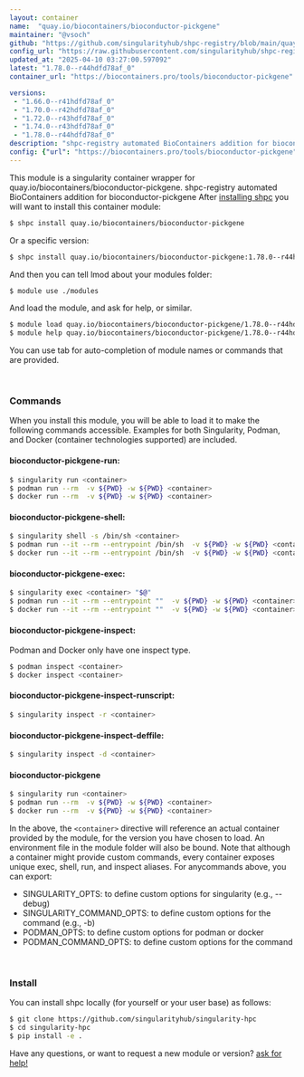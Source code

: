```yaml
---
layout: container
name:  "quay.io/biocontainers/bioconductor-pickgene"
maintainer: "@vsoch"
github: "https://github.com/singularityhub/shpc-registry/blob/main/quay.io/biocontainers/bioconductor-pickgene/container.yaml"
config_url: "https://raw.githubusercontent.com/singularityhub/shpc-registry/main/quay.io/biocontainers/bioconductor-pickgene/container.yaml"
updated_at: "2025-04-10 03:27:00.597092"
latest: "1.78.0--r44hdfd78af_0"
container_url: "https://biocontainers.pro/tools/bioconductor-pickgene"

versions:
 - "1.66.0--r41hdfd78af_0"
 - "1.70.0--r42hdfd78af_0"
 - "1.72.0--r43hdfd78af_0"
 - "1.74.0--r43hdfd78af_0"
 - "1.78.0--r44hdfd78af_0"
description: "shpc-registry automated BioContainers addition for bioconductor-pickgene"
config: {"url": "https://biocontainers.pro/tools/bioconductor-pickgene", "maintainer": "@vsoch", "description": "shpc-registry automated BioContainers addition for bioconductor-pickgene", "latest": {"1.78.0--r44hdfd78af_0": "sha256:1a3de3e398ba45bf84e5ea89bb14c85124a79b97028afa82890fdaeb7eaaf6aa"}, "tags": {"1.66.0--r41hdfd78af_0": "sha256:200ab601e7bbe83d6f36e1534e1d9b8e7645950383919baed374d60e7261e47c", "1.70.0--r42hdfd78af_0": "sha256:12f3a0534b80890245743485e8ebec391ab35d0a27ed7974eb72222716d784e1", "1.72.0--r43hdfd78af_0": "sha256:c92c335b8ad504bbca48b8e20abf943560bddb16a41c6be7ea5a2ddfc8328b67", "1.74.0--r43hdfd78af_0": "sha256:b06149d7f3756be55689811124de2f32c87d24ae64688fb5e0b07ca55a7a7e01", "1.78.0--r44hdfd78af_0": "sha256:1a3de3e398ba45bf84e5ea89bb14c85124a79b97028afa82890fdaeb7eaaf6aa"}, "docker": "quay.io/biocontainers/bioconductor-pickgene"}
---
```


This module is a singularity container wrapper for quay.io/biocontainers/bioconductor-pickgene.
shpc-registry automated BioContainers addition for bioconductor-pickgene
After [installing shpc](#install) you will want to install this container module:


```bash
$ shpc install quay.io/biocontainers/bioconductor-pickgene
```

Or a specific version:

```bash
$ shpc install quay.io/biocontainers/bioconductor-pickgene:1.78.0--r44hdfd78af_0
```

And then you can tell lmod about your modules folder:

```bash
$ module use ./modules
```

And load the module, and ask for help, or similar.

```bash
$ module load quay.io/biocontainers/bioconductor-pickgene/1.78.0--r44hdfd78af_0
$ module help quay.io/biocontainers/bioconductor-pickgene/1.78.0--r44hdfd78af_0
```

You can use tab for auto-completion of module names or commands that are provided.

<br>

### Commands

When you install this module, you will be able to load it to make the following commands accessible.
Examples for both Singularity, Podman, and Docker (container technologies supported) are included.

#### bioconductor-pickgene-run:

```bash
$ singularity run <container>
$ podman run --rm  -v ${PWD} -w ${PWD} <container>
$ docker run --rm  -v ${PWD} -w ${PWD} <container>
```

#### bioconductor-pickgene-shell:

```bash
$ singularity shell -s /bin/sh <container>
$ podman run --it --rm --entrypoint /bin/sh  -v ${PWD} -w ${PWD} <container>
$ docker run --it --rm --entrypoint /bin/sh  -v ${PWD} -w ${PWD} <container>
```

#### bioconductor-pickgene-exec:

```bash
$ singularity exec <container> "$@"
$ podman run --it --rm --entrypoint ""  -v ${PWD} -w ${PWD} <container> "$@"
$ docker run --it --rm --entrypoint ""  -v ${PWD} -w ${PWD} <container> "$@"
```

#### bioconductor-pickgene-inspect:

Podman and Docker only have one inspect type.

```bash
$ podman inspect <container>
$ docker inspect <container>
```

#### bioconductor-pickgene-inspect-runscript:

```bash
$ singularity inspect -r <container>
```

#### bioconductor-pickgene-inspect-deffile:

```bash
$ singularity inspect -d <container>
```



#### bioconductor-pickgene

```bash
$ singularity run <container>
$ podman run --rm  -v ${PWD} -w ${PWD} <container>
$ docker run --rm  -v ${PWD} -w ${PWD} <container>
```


In the above, the `<container>` directive will reference an actual container provided
by the module, for the version you have chosen to load. An environment file in the
module folder will also be bound. Note that although a container
might provide custom commands, every container exposes unique exec, shell, run, and
inspect aliases. For anycommands above, you can export:

 - SINGULARITY_OPTS: to define custom options for singularity (e.g., --debug)
 - SINGULARITY_COMMAND_OPTS: to define custom options for the command (e.g., -b)
 - PODMAN_OPTS: to define custom options for podman or docker
 - PODMAN_COMMAND_OPTS: to define custom options for the command

<br>

### Install

You can install shpc locally (for yourself or your user base) as follows:

```bash
$ git clone https://github.com/singularityhub/singularity-hpc
$ cd singularity-hpc
$ pip install -e .
```

Have any questions, or want to request a new module or version? [ask for help!](https://github.com/singularityhub/singularity-hpc/issues)